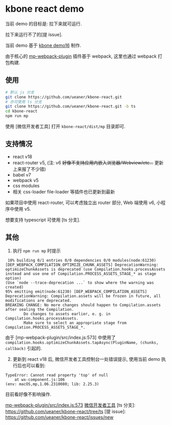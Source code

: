 # kbone react demo

当前 demo 的目标是: 拉下来就可运行.

拉下来运行不了的[提 issue].

当前 demo 基于 [kbone demo16] 制作.

由于核心的 [mp-webpack-plugin] 插件基于 webpack, 这里也通过 webpack 打包构建.

## 使用

```sh
# 默认 js 分支
git clone https://github.com/ueaner/kbone-react.git
# 亦可使用 ts 分支
git clone https://github.com/ueaner/kbone-react.git -b ts
cd kbone-react
npm run mp
```

使用 [微信开发者工具] 打开 `kbone-react/dist/mp` 目录即可.

## 支持情况

- react v18
- react-router v5, (注: v6 ~~好像不支持应用内嵌入浏览器/Webview/etc...~~ 更新上来报了不少错)
- babel v7
- webpack v5
- css modules
- 相关 css-loader file-loader 等插件也已更新到最新

如果项目中使用 react-router, 可以考虑独立出 router 部分, Web 端使用 v6, 小程序中使用 v5.

想要支持 typescript 可使用 [ts 分支].


## 其他

1. 执行 `npm run mp` 时提示

```
 10% building 0/1 entries 0/0 dependencies 0/0 modules(node:61230) [DEP_WEBPACK_COMPILATION_OPTIMIZE_CHUNK_ASSETS] DeprecationWarning: optimizeChunkAssets is deprecated (use Compilation.hooks.processAssets instead and use one of Compilation.PROCESS_ASSETS_STAGE_* as stage option)
(Use `node --trace-deprecation ...` to show where the warning was created)
95% emitting emit(node:61230) [DEP_WEBPACK_COMPILATION_ASSETS] DeprecationWarning: Compilation.assets will be frozen in future, all modifications are deprecated.
BREAKING CHANGE: No more changes should happen to Compilation.assets after sealing the Compilation.
        Do changes to assets earlier, e. g. in Compilation.hooks.processAssets.
        Make sure to select an appropriate stage from Compilation.PROCESS_ASSETS_STAGE_*.
```

由于 [mp-webpack-plugin/src/index.js:573] 中使用了 `compilation.hooks.optimizeChunkAssets.tapAsync(PluginName, (chunks, callback)` 引起的.

2. 更新到 react v18 后, 微信开发者工具控制台一处错误提示, 使用当前 demo 执行后也可以看到:

```
TypeError: Cannot read property 'top' of null
    at wx-component.js:106
(env: macOS,mp,1.06.2310080; lib: 2.25.3)
```

目前看好像不影响操作.

[kbone demo16]: https://github.com/Tencent/kbone/tree/develop/examples/demo16
[mp-webpack-plugin]: https://github.com/Tencent/kbone/tree/develop/packages/mp-webpack-plugin
[mp-webpack-plugin/src/index.js:573](https://github.com/Tencent/kbone/blob/develop/packages/mp-webpack-plugin/src/index.js#L573)
[微信开发者工具](https://developers.weixin.qq.com/miniprogram/dev/devtools/download.html)
[ts 分支]: https://github.com/ueaner/kbone-react/tree/ts
[提 issue]: https://github.com/ueaner/kbone-react/issues/new
